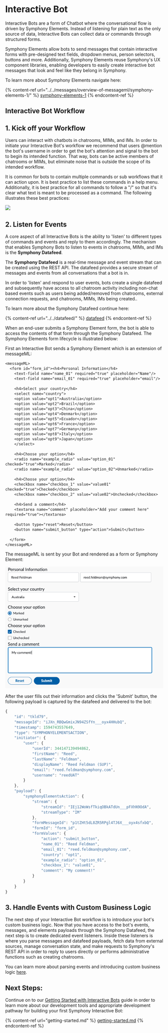 # Interactive Bot

Interactive Bots are a form of Chatbot where the conversational flow is driven by Symphony Elements. Instead of listening for plain text as the only source of data, Interactive Bots can collect data or commands through structured forms.

Symphony Elements allow bots to send messages that contain interactive forms with pre-designed text fields, dropdown menus, person selectors, buttons and more. Additionally, Symphony Elements reuse Symphony's UX component libraries, enabling developers to easily create interactive bot messages that look and feel like they belong in Symphony.

To learn more about Symphony Elements navigate here:

{% content-ref url="../../messages/overview-of-messageml/symphony-elements-1/" %}
[symphony-elements-1](../../messages/overview-of-messageml/symphony-elements-1/)
{% endcontent-ref %}

## Interactive Bot Workflow

## 1.  Kick off your Workflow

Users can interact with chatbots in chatrooms, MIMs, and IMs. In order to initiate your Interactive Bot's workflow we recommend that users @mention the bot's username in order to get the bot's attention and signal to the bot to begin its intended function. That way, bots can be active members of chatrooms or MIMs, but eliminate noise that is outside the scope of its intended workflow.

It is common for bots to contain multiple commands or sub workflows that it can action upon. It is best practice to list these commands in a help menu. Additionally, it is best practice for all commands to follow a "/" so that it's clear what text is meant to be processed as a command. The following illustrates these best practices:

![](../../../.gitbook/assets/screen-shot-2020-07-09-at-2.31.12-pm.png)

## 2. Listen for Events

A core aspect of all Interactive Bots is the ability to 'listen' to different types of commands and events and reply to them accordingly. The mechanism that enables Symphony Bots to listen to events in chatrooms, MIMs, and IMs is the **Symphony Datafeed**.

The **Symphony Datafeed** is a real-time message and event stream that can be created using the REST API. The datafeed provides a secure stream of messages and events from all conversations that a bot is in.

In order to 'listen' and respond to user events, bots create a single datafeed and subsequently have access to all chatroom activity including non-chat based events such as users being added/removed from chatrooms, external connection requests, and chatrooms, MIMs, IMs being created..

To learn more about the Symphony Datafeed continue here:

{% content-ref url="../../datafeed/" %}
[datafeed](../../datafeed/)
{% endcontent-ref %}

When an end-user submits a Symphony Element form, the bot is able to access the contents of that form through the Symphony Datafeed. The Symphony Elements form lifecycle is illustrated below:

First an Interactive Bot sends a Symphony Element which is an extension of messageML:

```markup
<messageML>
  <form id="form_id"><h4>Personal Information</h4>
    <text-field name="name_01" required="true" placeholder="Name"/>
    <text-field name="email_01" required="true" placeholder="email"/>

    <h4>Select your country</h4>
    <select name="country">
    <option value="opt1">Australia</option>
    <option value="opt2">Brazil</option>
    <option value="opt3">China</option>
    <option value="opt4">Denmark</option>
    <option value="opt5">Ecuador</option>
    <option value="opt6">France</option>
    <option value="opt7">Germany</option>
    <option value="opt8">Italy</option>
    <option value="opt9">Japan</option>
    </select>

    <h4>Choose your option</h4>            
    <radio name="example_radio" value="option_01" checked="true">Marked</radio>
    <radio name="example_radio" value="option_02">Unmarked</radio>

    <h4>Choose your option</h4>
    <checkbox name="checkbox_1" value="value01" checked="true">Checked</checkbox>
    <checkbox name="checkbox_2" value="value02">Unchecked</checkbox>

    <h4>Send a comment</h4>
    <textarea name="comment" placeholder="Add your comment here" required="true"></textarea>

    <button type="reset">Reset</button>
    <button name="submit_button" type="action">Submit</button>

  </form>
</messageML>
```

The messageML is sent by your Bot and rendered as a form or Symphony Element:[  \
](https://app.gitbook.com/@symphony-1/s/symphony-developers-documentation/building-bots-on-symphony/datafeed)

![](../../../.gitbook/assets/screen-shot-2020-07-14-at-12.18.49-pm.png)

After the user fills out their information and clicks the 'Submit' button, the following payload is captured by the datafeed and delivered to the bot:

```javascript
{
    "id": "tkld79",
    "messageId": "iJXn_RBQwGmixJN94ZSfYn___oyx4HHubQ",
    "timestamp": 1594743557649,
    "type": "SYMPHONYELEMENTSACTION",
    "initiator": {
        "user": {
            "userId": 344147139494862,
            "firstName": "Reed",
            "lastName": "Feldman",
            "displayName": "Reed Feldman (SUP)",
            "email": "reed.feldman@symphony.com",
            "username": "reedUAT"
        }
    },
    "payload": {
        "symphonyElementsAction": {
            "stream": {
                "streamId": "IEj12WoWsfTkiqOBkATdUn___pFXhN9OdA",
                "streamType": "IM"
            },
            "formMessageId": "p1tZHt5dL8ZR5RPgl4TJ6X___oyx4sfxbQ",
            "formId": "form_id",
            "formValues": {
                "action": "submit_button",
                "name_01": "Reed Feldman",
                "email_01": "reed.feldman@symphony.com",
                "country": "opt1",
                "example_radio": "option_01",
                "checkbox_1": "value01",
                "comment": "My comment!"
            }
        }
    }
}
```

## 3.  Handle Events with Custom Business Logic

The next step of your Interactive Bot workflow is to introduce your bot's custom business logic. Now that you have access to the bot's events, messages, and elements payloads through the Symphony Datafeed, the next step is to create dedicated event listeners. Inside these listeners is where you parse messages and datafeed payloads, fetch data from external sources, manage conversation state, and make requests to Symphony's REST API in order to reply to users directly or performs administrative functions such as creating chatrooms.

You can learn more about parsing events and introducing custom business logic [here](../../datafeed/#handling-events).

## Next Steps:

Continue on to our [Getting Started with Interactive Bots](https://github.com/SymphonyPlatformSolutions/symphony-developers-documentation/tree/ca6abde30e0bc0a2309a885f28efb96df7e470ed/building-bots-on-symphony/planning-your-bot/interactive-bot/getting-started.md) guide in order to learn more about our development tools and appropriate development pathway for building your first Symphony Interactive Bot:

{% content-ref url="getting-started.md" %}
[getting-started.md](getting-started.md)
{% endcontent-ref %}
